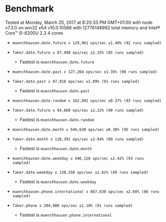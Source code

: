 # Benchmark

Tested at Monday, March 20, 2017 at 8:20:33 PM GMT+01:00
 with node v7.3.0 on win32 x64 v10.0.10586 with 12776148992 total memory and
 Intel® Core™ i5-6200U 2.3 4 cores

- `muenchhausen.date.future x 129,961 ops/sec ±1.40% (92 runs sampled)`  
- `faker.date.future x 87,498 ops/sec ±2.15% (85 runs sampled)`  
  - Fastest is `muenchhausen.date.future`  
  
- `muenchhausen.date.past x 127,264 ops/sec ±1.35% (90 runs sampled)`  
- `faker.date.past x 87,018 ops/sec ±1.89% (91 runs sampled)`  
  - Fastest is `muenchhausen.date.past`  
  
- `muenchhausen.date.random x 162,991 ops/sec ±0.37% (93 runs sampled)`  
- `faker.date.future x 84,660 ops/sec ±2.22% (90 runs sampled)`  
  - Fastest is `muenchhausen.date.random`  
  
- `muenchhausen.date.month x 546,630 ops/sec ±0.30% (95 runs sampled)`  
- `faker.date.month x 128,392 ops/sec ±2.94% (89 runs sampled)`  
  - Fastest is `muenchhausen.date.month`  
  
- `muenchhausen.date.weekday x 446,128 ops/sec ±2.42% (93 runs sampled)`  
- `faker.date.weekday x 130,350 ops/sec ±2.61% (89 runs sampled)`  
  - Fastest is `muenchhausen.date.weekday`  
  
- `muenchhausen.phone.international x 867,630 ops/sec ±2.68% (86 runs sampled)`  
- `faker.phone x 204,000 ops/sec ±1.10% (91 runs sampled)`  
  - Fastest is `muenchhausen.phone.international`  
  
